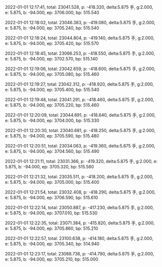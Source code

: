 2022-01-01 12:17:41, total: 23041.528, p: -418.320, delta:5.875 手, g:2.000, e: 5.875, b: -94.000, ep: 3706.000, bp: 515.540

2022-01-01 12:18:02, total: 23046.383, p: -419.080, delta:5.875 手, g:2.000, e: 5.875, b: -94.000, ep: 3705.240, bp: 515.540

2022-01-01 12:18:24, total: 23044.804, p: -419.140, delta:5.875 手, g:2.000, e: 5.875, b: -94.000, ep: 3705.420, bp: 515.570

2022-01-01 12:18:45, total: 23066.253, p: -418.550, delta:5.875 手, g:2.000, e: 5.875, b: -94.000, ep: 3702.570, bp: 515.140

2022-01-01 12:19:06, total: 23042.659, p: -418.600, delta:5.875 手, g:2.000, e: 5.875, b: -94.000, ep: 3705.080, bp: 515.460

2022-01-01 12:19:27, total: 23042.312, p: -418.920, delta:5.875 手, g:2.000, e: 5.875, b: -94.000, ep: 3705.400, bp: 515.540

2022-01-01 12:19:48, total: 23041.291, p: -418.460, delta:5.875 手, g:2.000, e: 5.875, b: -94.000, ep: 3705.220, bp: 515.460

2022-01-01 12:20:09, total: 23044.691, p: -418.640, delta:5.875 手, g:2.000, e: 5.875, b: -94.000, ep: 3704.000, bp: 515.330

2022-01-01 12:20:30, total: 23040.681, p: -418.250, delta:5.875 手, g:2.000, e: 5.875, b: -94.000, ep: 3705.590, bp: 515.480

2022-01-01 12:20:51, total: 23034.063, p: -419.360, delta:5.875 手, g:2.000, e: 5.875, b: -94.000, ep: 3704.560, bp: 515.490

2022-01-01 12:21:11, total: 23031.366, p: -419.320, delta:5.875 手, g:2.000, e: 5.875, b: -94.000, ep: 3705.320, bp: 515.580

2022-01-01 12:21:32, total: 23035.511, p: -418.200, delta:5.875 手, g:2.000, e: 5.875, b: -94.000, ep: 3705.000, bp: 515.400

2022-01-01 12:21:54, total: 23032.408, p: -418.290, delta:5.875 手, g:2.000, e: 5.875, b: -94.000, ep: 3706.590, bp: 515.610

2022-01-01 12:22:14, total: 23050.887, p: -417.230, delta:5.875 手, g:2.000, e: 5.875, b: -94.000, ep: 3707.010, bp: 515.530

2022-01-01 12:22:35, total: 23071.384, p: -415.820, delta:5.875 手, g:2.000, e: 5.875, b: -94.000, ep: 3705.860, bp: 515.210

2022-01-01 12:22:57, total: 23100.638, p: -414.180, delta:5.875 手, g:2.000, e: 5.875, b: -94.000, ep: 3705.340, bp: 514.940

2022-01-01 12:23:17, total: 23088.736, p: -414.790, delta:5.875 手, g:2.000, e: 5.875, b: -94.000, ep: 3705.210, bp: 515.000